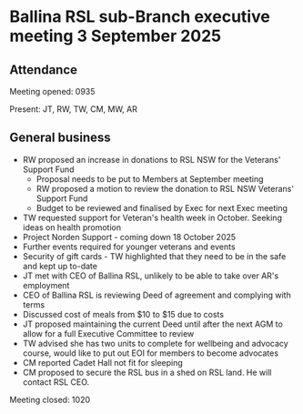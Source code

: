 # Ballina RSL sub-Branch executive meeting 3 September 2025

## Attendance

Meeting opened: 0935

Present: JT, RW, TW, CM, MW, AR

## General business

- RW proposed an increase in donations to RSL NSW for the Veterans' Support Fund
  - Proposal needs to be put to Members at September meeting
  - RW proposed a motion to review the donation to RSL NSW Veterans' Support Fund
  - Budget to be reviewed and finalised by Exec for next Exec meeting
- TW requested support for Veteran's health week in October. Seeking ideas on health promotion
- Project Norden Support - coming down 18 October 2025
- Further events required for younger veterans and events
- Security of gift cards - TW highlighted that they need to be in the safe and kept up to-date
- JT met with CEO of Ballina RSL, unlikely to be able to take over AR's employment
- CEO of Ballina RSL is reviewing Deed of agreement and complying with terms
- Discussed cost of meals from $10 to $15 due to costs
- JT proposed maintaining the current Deed until after the next AGM to allow for a full Executive Committee to review
- TW advised she has two units to complete for wellbeing and advocacy course, would like to put out EOI for members to become advocates
- CM reported Cadet Hall not fit for sleeping
- CM proposed to secure the RSL bus in a shed on RSL land. He will contact RSL CEO.

Meeting closed: 1020
